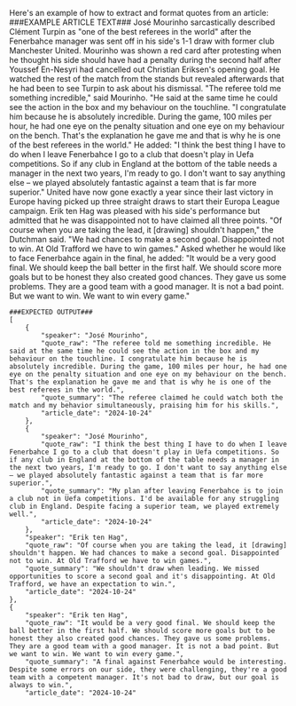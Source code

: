 Here's an example of how to extract and format quotes from an article:
    ###EXAMPLE ARTICLE TEXT###
    José Mourinho sarcastically described Clément Turpin as "one of the best referees in the world" after the Fenerbahce manager was sent off in his side's 1-1 draw with former club Manchester United.
    Mourinho was shown a red card after protesting when he thought his side should have had a ­penalty ­during the second half after Youssef ­En-Nesyri had cancelled out ­Christian Eriksen's opening goal. He watched the rest of the match from the stands but revealed afterwards that he had been to see Turpin to ask about his dismissal.
    "The referee told me something incredible," said Mourinho. "He said at the same time he could see the action in the box and my behaviour on the touchline.
    "I congratulate him because he is absolutely incredible. During the game, 100 miles per hour, he had one eye on the penalty situation and one eye on my behaviour on the bench. That's the explanation he gave me and that is why he is one of the best referees in the world."
    He added: "I think the best thing I have to do when I leave Fenerbahce I go to a club that doesn't play in Uefa competitions. So if any club in ­England at the bottom of the table needs a manager in the next two years, I'm ready to go. I don't want to say anything else – we played ­absolutely fantastic against a team that is far more superior."
    United have now gone exactly a year since their last victory in Europe having picked up three straight draws to start their Europa League campaign.
    Erik ten Hag was pleased with his side's performance but admitted that he was disappointed not to have claimed all three points.
    "Of course when you are ­taking the lead, it [drawing] shouldn't ­happen," the Dutchman said. "We had chances to make a second goal. Disappointed not to win. At Old ­Trafford we have to win games."
    Asked whether he would like to face Fenerbahce again in the final, he added: "It would be a very good final. We should keep the ball ­better in the first half. We should score more goals but to be honest they also ­created good chances. They gave us some problems. They are a good team with a good manager. It is not a bad point. But we want to win. We want to win every game."
    
    ###EXPECTED OUTPUT###
    [
        {
            "speaker": "José Mourinho",
            "quote_raw": "The referee told me something incredible. He said at the same time he could see the action in the box and my behaviour on the touchline. I congratulate him because he is absolutely incredible. During the game, 100 miles per hour, he had one eye on the penalty situation and one eye on my behaviour on the bench. That's the explanation he gave me and that is why he is one of the best referees in the world.",
            "quote_summary": "The referee claimed he could watch both the match and my behavior simultaneously, praising him for his skills.",
            "article_date": "2024-10-24"
        },
        {
            "speaker": "José Mourinho",
            "quote_raw": "I think the best thing I have to do when I leave Fenerbahce I go to a club that doesn't play in Uefa competitions. So if any club in ­England at the bottom of the table needs a manager in the next two years, I'm ready to go. I don't want to say anything else – we played ­absolutely fantastic against a team that is far more superior.",
            "quote_summary": "My plan after leaving Fenerbahce is to join a club not in Uefa competitions. I'd be available for any struggling club in England. Despite facing a superior team, we played extremely well.",
            "article_date": "2024-10-24"
        },
        "speaker": "Erik ten Hag",
        "quote_raw": "Of course when you are ­taking the lead, it [drawing] shouldn't ­happen. We had chances to make a second goal. Disappointed not to win. At Old ­Trafford we have to win games.",
        "quote_summary": "We shouldn't draw when leading. We missed opportunities to score a second goal and it's disappointing. At Old Trafford, we have an expectation to win.",
        "article_date": "2024-10-24"
    },
    {
        "speaker": "Erik ten Hag",
        "quote_raw": "It would be a very good final. We should keep the ball ­better in the first half. We should score more goals but to be honest they also ­created good chances. They gave us some problems. They are a good team with a good manager. It is not a bad point. But we want to win. We want to win every game.",
        "quote_summary": "A final against Fenerbahce would be interesting. Despite some errors on our side, they were challenging, they're a good team with a competent manager. It's not bad to draw, but our goal is always to win.",
        "article_date": "2024-10-24"